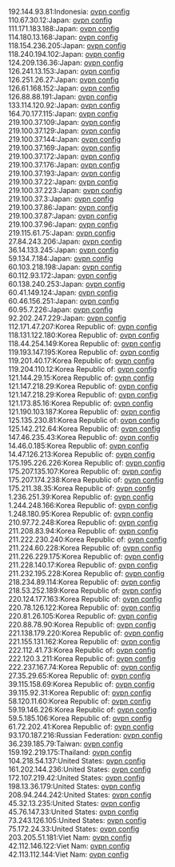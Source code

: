 192.144.93.81:Indonesia: [ovpn config](vpn/192_144_93_81.ovpn)  
110.67.30.12:Japan: [ovpn config](vpn/110_67_30_12.ovpn)  
111.171.183.188:Japan: [ovpn config](vpn/111_171_183_188.ovpn)  
114.180.13.168:Japan: [ovpn config](vpn/114_180_13_168.ovpn)  
118.154.236.205:Japan: [ovpn config](vpn/118_154_236_205.ovpn)  
118.240.194.102:Japan: [ovpn config](vpn/118_240_194_102.ovpn)  
124.209.136.36:Japan: [ovpn config](vpn/124_209_136_36.ovpn)  
126.241.13.153:Japan: [ovpn config](vpn/126_241_13_153.ovpn)  
126.251.26.27:Japan: [ovpn config](vpn/126_251_26_27.ovpn)  
126.61.168.152:Japan: [ovpn config](vpn/126_61_168_152.ovpn)  
126.88.88.191:Japan: [ovpn config](vpn/126_88_88_191.ovpn)  
133.114.120.92:Japan: [ovpn config](vpn/133_114_120_92.ovpn)  
164.70.177.115:Japan: [ovpn config](vpn/164_70_177_115.ovpn)  
219.100.37.109:Japan: [ovpn config](vpn/219_100_37_109.ovpn)  
219.100.37.129:Japan: [ovpn config](vpn/219_100_37_129.ovpn)  
219.100.37.144:Japan: [ovpn config](vpn/219_100_37_144.ovpn)  
219.100.37.169:Japan: [ovpn config](vpn/219_100_37_169.ovpn)  
219.100.37.172:Japan: [ovpn config](vpn/219_100_37_172.ovpn)  
219.100.37.176:Japan: [ovpn config](vpn/219_100_37_176.ovpn)  
219.100.37.193:Japan: [ovpn config](vpn/219_100_37_193.ovpn)  
219.100.37.22:Japan: [ovpn config](vpn/219_100_37_22.ovpn)  
219.100.37.223:Japan: [ovpn config](vpn/219_100_37_223.ovpn)  
219.100.37.3:Japan: [ovpn config](vpn/219_100_37_3.ovpn)  
219.100.37.86:Japan: [ovpn config](vpn/219_100_37_86.ovpn)  
219.100.37.87:Japan: [ovpn config](vpn/219_100_37_87.ovpn)  
219.100.37.96:Japan: [ovpn config](vpn/219_100_37_96.ovpn)  
219.115.61.75:Japan: [ovpn config](vpn/219_115_61_75.ovpn)  
27.84.243.206:Japan: [ovpn config](vpn/27_84_243_206.ovpn)  
36.14.133.245:Japan: [ovpn config](vpn/36_14_133_245.ovpn)  
59.134.7.184:Japan: [ovpn config](vpn/59_134_7_184.ovpn)  
60.103.218.198:Japan: [ovpn config](vpn/60_103_218_198.ovpn)  
60.112.93.172:Japan: [ovpn config](vpn/60_112_93_172.ovpn)  
60.138.240.253:Japan: [ovpn config](vpn/60_138_240_253.ovpn)  
60.41.149.124:Japan: [ovpn config](vpn/60_41_149_124.ovpn)  
60.46.156.251:Japan: [ovpn config](vpn/60_46_156_251.ovpn)  
60.95.7.226:Japan: [ovpn config](vpn/60_95_7_226.ovpn)  
92.202.247.229:Japan: [ovpn config](vpn/92_202_247_229.ovpn)  
112.171.47.207:Korea Republic of: [ovpn config](vpn/112_171_47_207.ovpn)  
118.131.122.180:Korea Republic of: [ovpn config](vpn/118_131_122_180.ovpn)  
118.44.254.149:Korea Republic of: [ovpn config](vpn/118_44_254_149.ovpn)  
119.193.147.195:Korea Republic of: [ovpn config](vpn/119_193_147_195.ovpn)  
119.201.40.17:Korea Republic of: [ovpn config](vpn/119_201_40_17.ovpn)  
119.204.110.12:Korea Republic of: [ovpn config](vpn/119_204_110_12.ovpn)  
121.144.29.15:Korea Republic of: [ovpn config](vpn/121_144_29_15.ovpn)  
121.147.218.29:Korea Republic of: [ovpn config](vpn/121_147_218_29.ovpn)  
121.147.218.29:Korea Republic of: [ovpn config](vpn/121_147_218_29.ovpn)  
121.173.85.16:Korea Republic of: [ovpn config](vpn/121_173_85_16.ovpn)  
121.190.103.187:Korea Republic of: [ovpn config](vpn/121_190_103_187.ovpn)  
125.135.230.81:Korea Republic of: [ovpn config](vpn/125_135_230_81.ovpn)  
125.142.212.64:Korea Republic of: [ovpn config](vpn/125_142_212_64.ovpn)  
147.46.235.43:Korea Republic of: [ovpn config](vpn/147_46_235_43.ovpn)  
14.46.0.185:Korea Republic of: [ovpn config](vpn/14_46_0_185.ovpn)  
14.47.126.213:Korea Republic of: [ovpn config](vpn/14_47_126_213.ovpn)  
175.195.226.226:Korea Republic of: [ovpn config](vpn/175_195_226_226.ovpn)  
175.207.135.107:Korea Republic of: [ovpn config](vpn/175_207_135_107.ovpn)  
175.207.174.238:Korea Republic of: [ovpn config](vpn/175_207_174_238.ovpn)  
175.211.38.35:Korea Republic of: [ovpn config](vpn/175_211_38_35.ovpn)  
1.236.251.39:Korea Republic of: [ovpn config](vpn/1_236_251_39.ovpn)  
1.244.248.166:Korea Republic of: [ovpn config](vpn/1_244_248_166.ovpn)  
1.248.180.95:Korea Republic of: [ovpn config](vpn/1_248_180_95.ovpn)  
210.97.72.248:Korea Republic of: [ovpn config](vpn/210_97_72_248.ovpn)  
211.208.83.94:Korea Republic of: [ovpn config](vpn/211_208_83_94.ovpn)  
211.222.230.240:Korea Republic of: [ovpn config](vpn/211_222_230_240.ovpn)  
211.224.60.228:Korea Republic of: [ovpn config](vpn/211_224_60_228.ovpn)  
211.226.229.175:Korea Republic of: [ovpn config](vpn/211_226_229_175.ovpn)  
211.228.140.17:Korea Republic of: [ovpn config](vpn/211_228_140_17.ovpn)  
211.232.195.228:Korea Republic of: [ovpn config](vpn/211_232_195_228.ovpn)  
218.234.89.114:Korea Republic of: [ovpn config](vpn/218_234_89_114.ovpn)  
218.53.252.189:Korea Republic of: [ovpn config](vpn/218_53_252_189.ovpn)  
220.124.177.163:Korea Republic of: [ovpn config](vpn/220_124_177_163.ovpn)  
220.78.126.122:Korea Republic of: [ovpn config](vpn/220_78_126_122.ovpn)  
220.81.26.105:Korea Republic of: [ovpn config](vpn/220_81_26_105.ovpn)  
220.88.78.90:Korea Republic of: [ovpn config](vpn/220_88_78_90.ovpn)  
221.138.179.220:Korea Republic of: [ovpn config](vpn/221_138_179_220.ovpn)  
221.155.131.162:Korea Republic of: [ovpn config](vpn/221_155_131_162.ovpn)  
222.112.41.73:Korea Republic of: [ovpn config](vpn/222_112_41_73.ovpn)  
222.120.3.211:Korea Republic of: [ovpn config](vpn/222_120_3_211.ovpn)  
222.237.167.74:Korea Republic of: [ovpn config](vpn/222_237_167_74.ovpn)  
27.35.29.65:Korea Republic of: [ovpn config](vpn/27_35_29_65.ovpn)  
39.115.158.69:Korea Republic of: [ovpn config](vpn/39_115_158_69.ovpn)  
39.115.92.31:Korea Republic of: [ovpn config](vpn/39_115_92_31.ovpn)  
58.120.11.60:Korea Republic of: [ovpn config](vpn/58_120_11_60.ovpn)  
59.19.146.226:Korea Republic of: [ovpn config](vpn/59_19_146_226.ovpn)  
59.5.185.106:Korea Republic of: [ovpn config](vpn/59_5_185_106.ovpn)  
61.72.202.41:Korea Republic of: [ovpn config](vpn/61_72_202_41.ovpn)  
93.170.187.216:Russian Federation: [ovpn config](vpn/93_170_187_216.ovpn)  
36.239.185.79:Taiwan: [ovpn config](vpn/36_239_185_79.ovpn)  
159.192.219.175:Thailand: [ovpn config](vpn/159_192_219_175.ovpn)  
104.218.54.137:United States: [ovpn config](vpn/104_218_54_137.ovpn)  
161.202.144.236:United States: [ovpn config](vpn/161_202_144_236.ovpn)  
172.107.219.42:United States: [ovpn config](vpn/172_107_219_42.ovpn)  
198.13.36.179:United States: [ovpn config](vpn/198_13_36_179.ovpn)  
208.94.244.242:United States: [ovpn config](vpn/208_94_244_242.ovpn)  
45.32.13.235:United States: [ovpn config](vpn/45_32_13_235.ovpn)  
45.76.147.33:United States: [ovpn config](vpn/45_76_147_33.ovpn)  
73.243.126.105:United States: [ovpn config](vpn/73_243_126_105.ovpn)  
75.172.24.33:United States: [ovpn config](vpn/75_172_24_33.ovpn)  
203.205.51.181:Viet Nam: [ovpn config](vpn/203_205_51_181.ovpn)  
42.112.146.122:Viet Nam: [ovpn config](vpn/42_112_146_122.ovpn)  
42.113.112.144:Viet Nam: [ovpn config](vpn/42_113_112_144.ovpn)  
